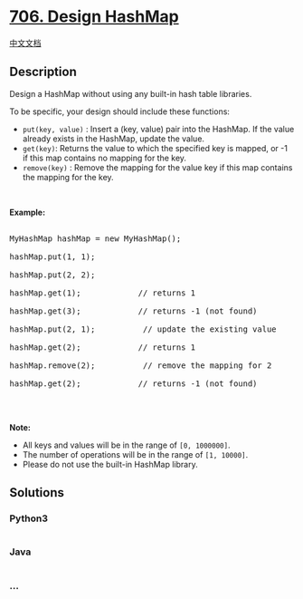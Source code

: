 # [706. Design HashMap](https://leetcode.com/problems/design-hashmap)

[中文文档](/solution/0700-0799/0706.Design%20HashMap/README.md)

## Description

<p>Design a HashMap&nbsp;without using any built-in hash table libraries.</p>

<p>To be specific, your design should include these functions:</p>

<ul>
    <li><code>put(key, value)</code> :&nbsp;Insert a (key, value) pair into the HashMap. If the value already exists in the HashMap, update the value.</li>
    <li><code>get(key)</code>: Returns the value to which the specified key is mapped, or -1 if this map contains no mapping for the key.</li>
    <li><code>remove(key)</code> :&nbsp;Remove the mapping for the value key if this map contains the mapping for the key.</li>
</ul>

<p><br />

<strong>Example:</strong></p>

<pre>

MyHashMap hashMap = new MyHashMap();

hashMap.put(1, 1); &nbsp; &nbsp; &nbsp; &nbsp; &nbsp;

hashMap.put(2, 2); &nbsp; &nbsp; &nbsp; &nbsp; 

hashMap.get(1); &nbsp; &nbsp; &nbsp; &nbsp; &nbsp; &nbsp;// returns 1

hashMap.get(3); &nbsp; &nbsp; &nbsp; &nbsp; &nbsp; &nbsp;// returns -1 (not found)

hashMap.put(2, 1); &nbsp; &nbsp; &nbsp; &nbsp; &nbsp;// update the existing value

hashMap.get(2); &nbsp; &nbsp; &nbsp; &nbsp; &nbsp; &nbsp;// returns 1 

hashMap.remove(2); &nbsp; &nbsp; &nbsp; &nbsp; &nbsp;// remove the mapping for 2

hashMap.get(2); &nbsp; &nbsp; &nbsp; &nbsp; &nbsp; &nbsp;// returns -1 (not found) 

</pre>

<p><br />

<strong>Note:</strong></p>

<ul>
    <li>All keys and values will be in the range of <code>[0, 1000000]</code>.</li>
    <li>The number of operations will be in the range of&nbsp;<code>[1, 10000]</code>.</li>
    <li>Please do not use the built-in HashMap library.</li>
</ul>

## Solutions

<!-- tabs:start -->

### **Python3**

```python

```

### **Java**

```java

```

### **...**

```

```

<!-- tabs:end -->
